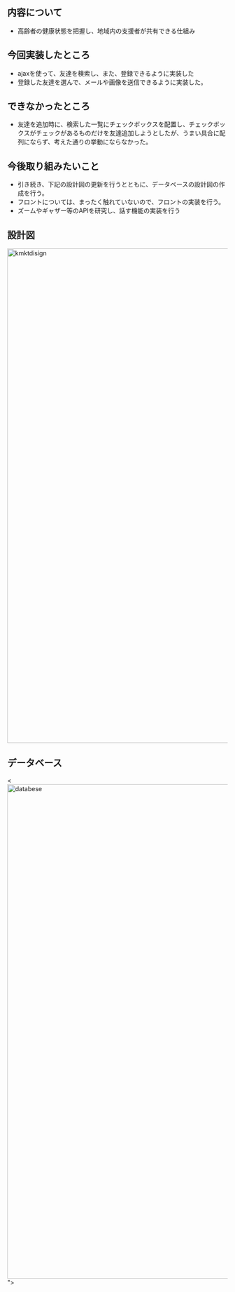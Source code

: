 ## 内容について
- 高齢者の健康状態を把握し、地域内の支援者が共有できる仕組み
## 今回実装したところ
- ajaxを使って、友達を検索し、また、登録できるように実装した
- 登録した友達を選んで、メールや画像を送信できるように実装した。
## できなかったところ
- 友達を追加時に、検索した一覧にチェックボックスを配置し、チェックボックスがチェックがあるものだけを友達追加しようとしたが、うまい具合に配列にならず、考えた通りの挙動にならなかった。
## 今後取り組みたいこと
- 引き続き、下記の設計図の更新を行うとともに、データベースの設計図の作成を行う。
- フロントについては、まったく触れていないので、フロントの実装を行う。
- ズームやギャザー等のAPIを研究し、話す機能の実装を行う
## 設計図
<img width="1128" alt="kmktdisign" src="https://user-images.githubusercontent.com/93141539/151367937-ccfd8103-d384-49da-b367-4a267512f00f.png">

## データベース
<<img width="1128" alt="databese" src="https://user-images.githubusercontent.com/93141539/151367659-141d56bd-caed-41e7-b2d4-94c49d88056e.png">">
